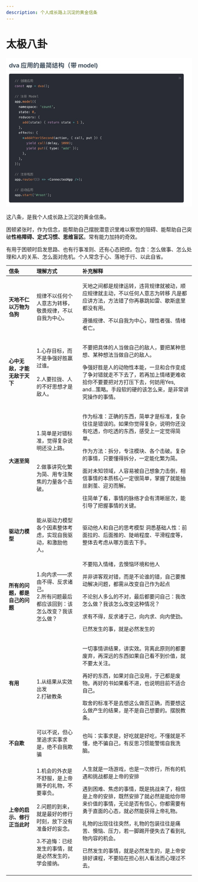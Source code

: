 ```yaml
---
description: 个人成长路上沉淀的黄金信条
---
```


# 太极八卦

![](../.gitbook/assets/image%20%289%29.png)

这八条，是我个人成长路上沉淀的黄金信条。

困顿紧张时，作为信念，能帮助自己摆脱潜意识里难以察觉的阻碍、能帮助自己突破**性格障碍、定式习惯、思维盲区**。常有能力加持的奇效。

有用于困顿时启发思路、也有行事准则、还有心态把控。包含：怎么做事、怎么处理和人的关系、怎么面对危机。个人常念于心、落地于行、以此自省。



<table>
  <thead>
    <tr>
      <th style="text-align:left">&#x4FE1;&#x6761;</th>
      <th style="text-align:left">&#x7406;&#x89E3;&#x65B9;&#x5F0F;</th>
      <th style="text-align:left">&#x8865;&#x5145;&#x89E3;&#x91CA;</th>
    </tr>
  </thead>
  <tbody>
    <tr>
      <td style="text-align:left"><b>&#x5929;&#x5730;&#x4E0D;&#x4EC1;&#x4EE5;&#x4E07;&#x7269;&#x4E3A;&#x520D;&#x72D7;</b>
      </td>
      <td style="text-align:left">&#x89C4;&#x5F8B;&#x4E0D;&#x4EE5;&#x4EFB;&#x4F55;&#x4E2A;&#x4EBA;&#x610F;&#x5FD7;&#x4E3A;&#x8F6C;&#x79FB;&#xFF0C;&#x656C;&#x754F;&#x89C4;&#x5F8B;&#xFF0C;&#x4E0D;&#x4EE5;&#x81EA;&#x6211;&#x4E3A;&#x4E2D;&#x5FC3;&#x3002;&#x200B;</td>
      <td
      style="text-align:left">
        <p>&#x5929;&#x5730;&#x4E4B;&#x95F4;&#x90FD;&#x662F;&#x89C4;&#x5F8B;&#x8FD0;&#x8F6C;&#xFF0C;&#x8FDD;&#x80CC;&#x89C4;&#x5F8B;&#x5C31;&#x88AB;&#x52A8;&#xFF0C;&#x987A;&#x5E94;&#x89C4;&#x5F8B;&#x5C31;&#x4E3B;&#x52A8;&#xFF0C;&#x4E0D;&#x4EE5;&#x4EFB;&#x4F55;&#x4EBA;&#x610F;&#x5FD7;&#x4E3A;&#x8F6C;&#x79FB;
          &#x200B; &#x51E1;&#x662F;&#x90FD;&#x5E94;&#x8BB2;&#x65B9;&#x6CD5;&#xFF0C;&#x65B9;&#x6CD5;&#x9519;&#x4E86;&#x4F60;&#x518D;&#x66B4;&#x8DF3;&#x5982;&#x96F7;&#x3001;&#x6B47;&#x65AF;&#x5E95;&#x91CC;&#x90FD;&#x6CA1;&#x6709;&#x7528;&#x3002;</p>
        <p>&#x9075;&#x5FAA;&#x89C4;&#x5F8B;&#x3001;&#x4E0D;&#x4EE5;&#x81EA;&#x6211;&#x4E3A;&#x4E2D;&#x5FC3;&#xFF0C;&#x7406;&#x6027;&#x8005;&#x5F3A;&#x3001;&#x60C5;&#x7EEA;&#x8005;&#x4EA1;&#x3002;</p>
        </td>
    </tr>
    <tr>
      <td style="text-align:left"><b>&#x5FC3;&#x4E2D;&#x65E0;&#x654C;&#xFF0C;&#x624D;&#x80FD;&#x65E0;&#x654C;&#x4E8E;&#x5929;&#x4E0B;</b>
      </td>
      <td style="text-align:left">
        <p>&#x200B;1.&#x5FC3;&#x5B58;&#x76EE;&#x6807;&#xFF0C;&#x800C;&#x4E0D;&#x662F;&#x4E89;&#x5F3A;&#x597D;&#x80DC;&#x8D62;&#x8FC7;&#x8C01;&#x3002;
          <br
          />
          <br />2.&#x4EBA;&#x8981;&#x62C9;&#x62E2;&#x3001;&#x4EBA;&#x7684;&#x4E0D;&#x597D;&#x601D;&#x60F3;&#x624D;&#x662F;&#x654C;&#x4EBA;&#x3002;</p>
        <p></p>
      </td>
      <td style="text-align:left">
        <p>&#x4E0D;&#x8981;&#x628A;&#x5177;&#x4F53;&#x7684;&#x4EBA;&#x5F53;&#x505A;&#x81EA;&#x5DF1;&#x7684;&#x654C;&#x4EBA;&#xFF0C;&#x8981;&#x628A;&#x67D0;&#x79CD;&#x601D;&#x60F3;&#x3001;&#x67D0;&#x79CD;&#x60F3;&#x6CD5;&#x5F53;&#x505A;&#x81EA;&#x5DF1;&#x7684;&#x654C;&#x4EBA;&#x3002;
          &#x200B;</p>
        <p></p>
        <p>&#x4E89;&#x5F3A;&#x597D;&#x80DC;&#x662F;&#x4EBA;&#x7684;&#x52A8;&#x7269;&#x6027;&#x672C;&#x80FD;&#xFF0C;&#x4E00;&#x65E6;&#x548C;&#x5408;&#x4F5C;&#x53D8;&#x6210;&#x4E86;&#x4E89;&#x5BF9;&#x9519;&#x5C31;&#x8D70;&#x4E0D;&#x4E0B;&#x53BB;&#x4E86;&#xFF0C;&#x82E5;&#x518D;&#x52A0;&#x4E0A;&#x60C5;&#x7EEA;&#x66F4;&#x96BE;&#x6536;&#x62FE;&#x4F60;&#x4E0D;&#x8981;&#x8981;&#x628A;&#x5BF9;&#x65B9;&#x6253;&#x538B;&#x4E0B;&#x53BB;&#xFF0C;&#x4F55;&#x59A8;&#x7528;Yes,
          and...&#x7B56;&#x7565;&#x3002;&#x624B;&#x6BB5;&#x8F6F;&#x7684;&#x786C;&#x7684;&#x8BE5;&#x600E;&#x4E48;&#x6765;&#xFF0C;&#x662F;&#x975E;&#x5E38;&#x8BB2;&#x7A76;&#x64CD;&#x4F5C;&#x7684;&#x4E8B;&#x60C5;&#x3002;</p>
      </td>
    </tr>
    <tr>
      <td style="text-align:left"><b>&#x5927;&#x9053;&#x81F3;&#x7B80;</b>
      </td>
      <td style="text-align:left">
        <p>1.&#x7B80;&#x5355;&#x662F;&#x5BF9;&#x9519;&#x6807;&#x51C6;&#xFF0C;&#x89C9;&#x5F97;&#x590D;&#x6742;&#x8BF4;&#x660E;&#x8FD8;&#x6CA1;&#x4E0A;&#x8DEF;&#x3002;</p>
        <p>
          <br />2.&#x505A;&#x4E8B;&#x8BB2;&#x7A76;&#x5316;&#x7E41;&#x4E3A;&#x7B80;&#x3001;&#x7528;&#x4E13;&#x6CE8;&#x805A;&#x7126;&#x7684;&#x529B;&#x91CF;&#x5404;&#x4E2A;&#x51FB;&#x7834;&#x3002;</p>
      </td>
      <td style="text-align:left">
        <p>&#x4F5C;&#x4E3A;&#x6807;&#x51C6;&#xFF1A;&#x6B63;&#x786E;&#x7684;&#x4E1C;&#x897F;&#xFF0C;&#x7B80;&#x5355;&#x624D;&#x662F;&#x6807;&#x51C6;&#xFF0C;&#x590D;&#x6742;&#x5F80;&#x5F80;&#x662F;&#x9519;&#x8BEF;&#x7684;&#x3002;&#x5982;&#x679C;&#x4F60;&#x89C9;&#x5F97;&#x590D;&#x6742;&#xFF0C;&#x8BF4;&#x660E;&#x4F60;&#x8FD8;&#x6CA1;&#x6709;&#x5403;&#x900F;&#xFF0C;&#x4F60;&#x5403;&#x900F;&#x7684;&#x4E1C;&#x897F;&#xFF0C;&#x611F;&#x53D7;&#x4E0A;&#x4E00;&#x5B9A;&#x89C9;&#x5F97;&#x7B80;&#x5355;&#x3002;</p>
        <p>&#x4F5C;&#x4E3A;&#x65B9;&#x6CD5;&#xFF1A;&#x62C6;&#x5206;&#xFF0C;&#x4E13;&#x6CE8;&#x6A21;&#x5757;&#x3001;&#x5404;&#x4E2A;&#x51FB;&#x7834;&#x3002;&#x590D;&#x6742;&#x7684;&#x4E8B;&#x60C5;&#xFF0C;&#x53EA;&#x8981;&#x61C2;&#x5F97;&#x62C6;&#x5206;&#xFF0C;&#x4E00;&#x5B9A;&#x80FD;&#x5316;&#x7E41;&#x4E3A;&#x7B80;&#x200B;&#x200B;&#x3002;</p>
        <p>&#x9762;&#x5BF9;&#x672A;&#x77E5;&#x9886;&#x57DF;&#xFF0C;&#x4EBA;&#x5BB9;&#x6613;&#x88AB;&#x81EA;&#x5DF1;&#x60F3;&#x8C61;&#x529B;&#x51FB;&#x5012;&#xFF0C;&#x76F8;&#x4FE1;&#x4E8B;&#x60C5;&#x7684;&#x672C;&#x8D28;&#x6838;&#x5FC3;&#x4E00;&#x5B9A;&#x5F88;&#x7B80;&#x5355;&#xFF0C;&#x638C;&#x63E1;&#x4E86;&#x5C31;&#x80FD;&#x62BD;&#x4E1D;&#x5265;&#x8327;&#x3001;&#x8FCE;&#x5203;&#x800C;&#x89E3;&#x3002;</p>
        <p>&#x5F80;&#x7B80;&#x5355;&#x4E86;&#x770B;&#xFF0C;&#x4E8B;&#x60C5;&#x7684;&#x8109;&#x7EDC;&#x624D;&#x4F1A;&#x6709;&#x6E05;&#x6670;&#x5C42;&#x6B21;&#xFF0C;&#x80FD;&#x5F15;&#x5BFC;&#x4E86;&#x628A;&#x63E1;&#x4E8B;&#x60C5;&#x7684;&#x5173;&#x952E;&#x3002;</p>
      </td>
    </tr>
    <tr>
      <td style="text-align:left"><b>&#x9A71;&#x52A8;&#x529B;&#x6A21;&#x578B;</b>
      </td>
      <td style="text-align:left">&#x80FD;&#x4ECE;&#x9A71;&#x52A8;&#x529B;&#x6A21;&#x578B;&#x5404;&#x4E2A;&#x56E0;&#x7D20;&#x6574;&#x4F53;&#x8003;&#x8651;&#xFF0C;&#x5B9E;&#x73B0;&#x81EA;&#x6211;&#x9A71;&#x52A8;&#xFF0C;&#x548C;&#x6FC0;&#x52B1;&#x4ED6;&#x4EBA;&#x3002;</td>
      <td
      style="text-align:left">&#x9A71;&#x52A8;&#x4ED6;&#x4EBA;&#x548C;&#x81EA;&#x5DF1;&#x7684;&#x601D;&#x8003;&#x6A21;&#x578B;
        &#x200B; &#x6D1E;&#x6089;&#x57FA;&#x7840;&#x4EBA;&#x6027;&#xFF1A;&#x524D;&#x9762;&#x62C9;&#x7684;&#x3001;&#x540E;&#x9762;&#x63A8;&#x7684;&#x3001;&#x9661;&#x5CED;&#x7A0B;&#x5EA6;&#x3001;&#x5E73;&#x6ED1;&#x7A0B;&#x5EA6;&#x7B49;&#xFF0C;&#x6574;&#x4F53;&#x53BB;&#x8003;&#x8651;&#x4ECE;&#x54EA;&#x65B9;&#x9762;&#x53BB;&#x4E0B;&#x624B;&#x3002;</td>
    </tr>
    <tr>
      <td style="text-align:left"><b>&#x6240;&#x6709;&#x7684;&#x95EE;&#x9898;&#xFF0C;&#x90FD;&#x662F;&#x81EA;&#x5DF1;&#x7684;&#x95EE;&#x9898;</b>
      </td>
      <td style="text-align:left">1.&#x5411;&#x5185;&#x6C42;&#x2014;&#x2014;&#x6C42;&#x7531;&#x4E0D;&#x5F97;&#x3001;&#x53CD;&#x6C42;&#x8BF8;&#x5DF1;&#x3002;
        <br
        />2.&#x6240;&#x6709;&#x95EE;&#x9898;&#x6700;&#x540E;&#x90FD;&#x5E94;&#x8BE5;&#x56DE;&#x5230;&#xFF1A;&#x8BE5;&#x600E;&#x4E48;&#x6539;&#x53D8;&#xFF1F;&#x6211;&#x8BE5;&#x600E;&#x4E48;&#x505A;&#xFF1F;</td>
      <td
      style="text-align:left">
        <p>&#x4E0D;&#x8981;&#x9677;&#x5165;&#x60C5;&#x7EEA;&#xFF0C;&#x53BB;&#x61CA;&#x607C;&#x73AF;&#x5883;&#x548C;&#x4ED6;&#x4EBA;</p>
        <p>&#x5E76;&#x975E;&#x8BB2;&#x5BA2;&#x89C2;&#x5BF9;&#x9519;&#xFF0C;&#x800C;&#x662F;&#x4E0D;&#x8BBA;&#x8C01;&#x7684;&#x9519;&#xFF0C;&#x81EA;&#x5DF1;&#x8981;&#x63A8;&#x52A8;&#x89E3;&#x51B3;&#x95EE;&#x9898;&#xFF0C;&#x90FD;&#x9700;&#x4ECE;&#x6539;&#x53D8;&#x81EA;&#x5DF1;&#x4F5C;&#x4E3A;&#x8D77;&#x70B9;</p>
        <p>&#x4E0D;&#x8BBA;&#x522B;&#x4EBA;&#x591A;&#x4E48;&#x7684;&#x4E0D;&#x5BF9;&#xFF0C;&#x6700;&#x540E;&#x90FD;&#x8981;&#x95EE;&#x81EA;&#x5DF1;&#xFF1A;&#x6211;&#x6539;&#x600E;&#x4E48;&#x505A;&#xFF1F;&#x6211;&#x8BE5;&#x600E;&#x4E48;&#x6539;&#x53D8;&#x8FD9;&#x79CD;&#x60C5;&#x51B5;&#xFF1F;</p>
        <p>&#x6C42;&#x6709;&#x4E0D;&#x5F97;&#xFF0C;&#x53CD;&#x6C42;&#x8BF8;&#x4E8E;&#x5DF1;&#xFF0C;&#x5411;&#x5185;&#x6C42;&#x3001;&#x5411;&#x5185;&#x4F7F;&#x52B2;&#x3002;</p>
        <p>&#x5DF2;&#x7136;&#x53D1;&#x751F;&#x7684;&#x4E8B;&#xFF0C;&#x5C31;&#x662F;&#x5FC5;&#x7136;&#x53D1;&#x751F;&#x7684;</p>
        </td>
    </tr>
    <tr>
      <td style="text-align:left"><b>&#x6709;&#x7528;</b>
      </td>
      <td style="text-align:left">
        <p>&#x200B;<em> </em>
        </p>
        <p></p>
        <p>1.&#x4ECE;&#x7ED3;&#x679C;&#x4ECE;&#x5B9E;&#x6548;&#x51FA;&#x53D1;
          <br
          />2.&#x6253;&#x7834;&#x6559;&#x6761;</p>
        <p></p>
      </td>
      <td style="text-align:left">
        <p>&#x4E00;&#x5207;&#x4E8B;&#x60C5;&#x8BB2;&#x7ED3;&#x679C;&#xFF0C;&#x8BB2;&#x5B9E;&#x6548;&#x3002;&#x80CC;&#x79BB;&#x6B64;&#x539F;&#x5219;&#x7684;&#x90FD;&#x8981;&#x5E9F;&#x5F03;&#xFF0C;&#x518D;&#x6DF1;&#x8FDC;&#x7684;&#x4E1C;&#x897F;&#x5982;&#x679C;&#x81EA;&#x5DF1;&#x770B;&#x4E0D;&#x5230;&#x4EF7;&#x503C;&#xFF0C;&#x5C31;&#x4E0D;&#x8981;&#x592A;&#x5173;&#x6CE8;&#x3002;</p>
        <p>&#x518D;&#x597D;&#x7684;&#x4E1C;&#x897F;&#xFF0C;&#x5982;&#x679C;&#x5BF9;&#x81EA;&#x5DF1;&#x6CA1;&#x7528;&#xFF0C;&#x4E8E;&#x5DF1;&#x90FD;&#x662F;&#x5E9F;&#x7269;&#x3002;&#x518D;&#x597D;&#x7684;&#x4E66;&#x5982;&#x679C;&#x770B;&#x4E0D;&#x8FDB;&#xFF0C;&#x4E5F;&#x8BF4;&#x660E;&#x76EE;&#x524D;&#x4E0D;&#x9002;&#x5408;&#x81EA;&#x5DF1;&#x3002;</p>
        <p>&#x53D6;&#x820D;&#x7684;&#x6807;&#x51C6;&#x4E0D;&#x662F;&#x53BB;&#x60F3;&#x8FD9;&#x4E48;&#x505A;&#x5426;&#x6B63;&#x786E;&#xFF0C;&#x800C;&#x8981;&#x60F3;&#x8FD9;&#x4E48;&#x505A;&#x4EA7;&#x751F;&#x7684;&#x7ED3;&#x679C;&#xFF0C;&#x662F;&#x4E0D;&#x662F;&#x81EA;&#x5DF1;&#x60F3;&#x8981;&#x7684;&#x3002;&#x6446;&#x8131;&#x6559;&#x6761;&#x3002;</p>
      </td>
    </tr>
    <tr>
      <td style="text-align:left"><b>&#x4E0D;&#x81EA;&#x6B3A;</b>
      </td>
      <td style="text-align:left">&#x53EF;&#x4EE5;&#x4E0D;&#x8BF4;&#xFF0C;&#x4F46;&#x5FC3;&#x91CC;&#x8FFD;&#x6C42;&#x5B9E;&#x4E8B;&#x6C42;&#x662F;&#xFF0C;&#x7EDD;&#x4E0D;&#x81EA;&#x6211;&#x6B3A;&#x9A97;</td>
      <td
      style="text-align:left">&#x4E5F;&#x53EB;&#xFF1A;&#x5B9E;&#x4E8B;&#x6C42;&#x662F;&#xFF0C;&#x597D;&#x5403;&#x5C31;&#x662F;&#x597D;&#x5403;&#xFF0C;&#x4E0D;&#x61C2;&#x5C31;&#x662F;&#x4E0D;&#x61C2;&#xFF0C;&#x7EDD;&#x4E0D;&#x9A97;&#x81EA;&#x5DF1;&#xFF0C;&#x6709;&#x53CD;&#x601D;&#x4E60;&#x60EF;&#x80FD;&#x8B66;&#x60D5;&#x81EA;&#x6211;&#x6D17;&#x8111;&#x3002;</td>
    </tr>
    <tr>
      <td style="text-align:left"><b>&#x4E0A;&#x5E1D;&#x7684;&#x542F;&#x793A;&#x3001;&#x4FEE;&#x884C;&#x6B63;&#x5F53;&#x6B64;&#x65F6;</b>
      </td>
      <td style="text-align:left">
        <p>1.&#x673A;&#x4F1A;&#x7684;&#x5916;&#x8863;&#x662F;&#x4E0D;&#x8212;&#x670D;&#xFF0C;&#x662F;&#x4E0A;&#x5E1D;&#x8D50;&#x4E88;&#x7684;&#x793C;&#x7269;&#xFF0C;&#x4E0D;&#x8981;&#x8F9C;&#x8D1F;&#x3002;
          <br
          />
          <br />2.&#x95EE;&#x9898;&#x7684;&#x5230;&#x6765;&#xFF0C;&#x5C31;&#x662F;&#x6700;&#x597D;&#x7684;&#x4FEE;&#x884C;&#x65F6;&#x523B;&#xFF0C;&#x653E;&#x4E0B;&#x6CA1;&#x6709;&#x51C6;&#x5907;&#x597D;&#x7684;&#x5984;&#x5FF5;&#x3002;
          <br
          />
        </p>
        <p>3.&#x4E0D;&#x8FFD;&#x6094;&#xFF1A;&#x5DF2;&#x7ECF;&#x53D1;&#x751F;&#x7684;&#x4E8B;&#x60C5;&#xFF0C;&#x5C31;&#x662F;&#x5FC5;&#x7136;&#x53D1;&#x751F;&#x7684;&#xFF0C;&#x5B66;&#x4F1A;&#x63A5;&#x7EB3;&#x3002;</p>
      </td>
      <td style="text-align:left">
        <p>&#x4EBA;&#x751F;&#x5C31;&#x662F;&#x4E00;&#x573A;&#x6E38;&#x620F;&#xFF0C;&#x4E5F;&#x662F;&#x4E00;&#x6B21;&#x4FEE;&#x884C;&#xFF0C;&#x6240;&#x6709;&#x7684;&#x673A;&#x9047;&#x548C;&#x6311;&#x6218;&#x90FD;&#x662F;&#x4E0A;&#x5E1D;&#x7684;&#x5B89;&#x6392;</p>
        <p>&#x9047;&#x5230;&#x56F0;&#x96BE;&#x3001;&#x7126;&#x8651;&#x7684;&#x4E8B;&#x60C5;&#xFF0C;&#x65E2;&#x662F;&#x6311;&#x6218;&#x6765;&#x4E86;&#xFF0C;&#x76F8;&#x4FE1;&#x662F;&#x4E0A;&#x5E1D;&#x7684;&#x5B89;&#x6392;&#xFF0C;&#x65E2;&#x7136;&#x5B89;&#x6392;&#x4E86;&#x5C31;&#x5FC5;&#x7136;&#x662F;&#x80FD;&#x7ED9;&#x4F60;&#x5E26;&#x6765;&#x4EF7;&#x503C;&#x7684;&#x4E8B;&#x60C5;&#xFF0C;&#x65E0;&#x8BBA;&#x662F;&#x5426;&#x6709;&#x4FE1;&#x5FC3;&#xFF0C;&#x4F60;&#x90FD;&#x9700;&#x8981;&#x6709;&#x52C7;&#x4E8E;&#x76F4;&#x9762;&#x7684;&#x5FC3;&#x6001;&#xFF0C;&#x5C31;&#x5FC5;&#x7136;&#x80FD;&#x83B7;&#x5F97;&#x4E0A;&#x5E1D;&#x793C;&#x7269;&#x3002;</p>
        <p>&#x793C;&#x7269;&#x7684;&#x51FA;&#x73B0;&#x5F80;&#x5F80;&#x7A81;&#x7136;&#xFF0C;&#x793C;&#x7269;&#x7684;&#x5305;&#x88C5;&#x5F80;&#x5F80;&#x662F;&#x75DB;&#x82E6;&#x3001;&#x61CA;&#x607C;&#x3001;&#x538B;&#x529B;&#xFF0C;&#x82E5;&#x4E00;&#x811A;&#x8E22;&#x5F00;&#x4FBF;&#x5931;&#x53BB;&#x4E86;&#x770B;&#x5230;&#x793C;&#x7269;&#x5185;&#x5BB9;&#x7684;&#x673A;&#x4F1A;&#x3002;</p>
        <p>&#x5DF2;&#x7136;&#x53D1;&#x751F;&#x7684;&#x4E8B;&#x60C5;&#xFF0C;&#x5C31;&#x662F;&#x5FC5;&#x7136;&#x53D1;&#x751F;&#x7684;&#xFF0C;&#x662F;&#x4E0A;&#x5E1D;&#x5B89;&#x6392;&#x597D;&#x8BFE;&#x7A0B;&#xFF0C;&#x4E0D;&#x8981;&#x9677;&#x5728;&#x62C5;&#x5FC3;&#x522B;&#x4EBA;&#x770B;&#x6CD5;&#x800C;&#x5FC3;&#x7406;&#x8FC7;&#x4E0D;&#x53BB;&#x3002;</p>
      </td>
    </tr>
  </tbody>
</table>




